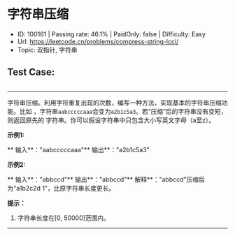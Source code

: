 # 字符串压缩                                                          

* ID: 100161  | Passing rate: 46.1% | PaidOnly: false  | Difficulty: Easy 
* Url: https://leetcode.cn/problems/compress-string-lcci/ 
* Topic: 双指针, 字符串 

## Test Case: 
```

```



---
字符串压缩。利用字符重复出现的次数，编写一种方法，实现基本的字符串压缩功能。比如
，字符串`aabcccccaaa`会变为`a2b1c5a3`。若“压缩”后的字符串没有变短，则返回原先的
字符串。你可以假设字符串中只包含大小写英文字母（a至z）。

**示例1:**

** 输入**：\"aabcccccaaa\"** 输出**：\"a2b1c5a3\"

**示例2:**

** 输入**：\"abbccd\"** 输出**：\"abbccd\"** 解释**：\"abbccd\"压缩后为\"a1b2c2d
1\"，比原字符串长度更长。

**提示：**

1. 字符串长度在[0, 50000]范围内。

---
